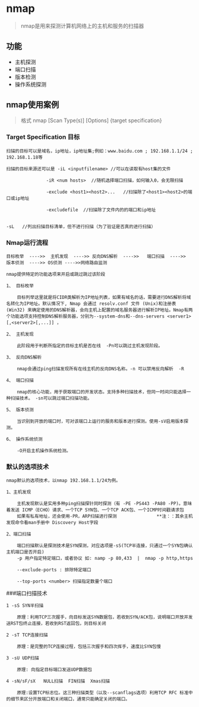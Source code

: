 # nmap

> nmap是用来探测计算机网络上的主机和服务的扫描器

## 功能

 * 主机探测
 * 端口扫描
 * 版本检测
 * 操作系统探测 

## nmap使用案例

> 格式 nmap [Scan Type(s)] [Options] {target specification}

### Target Specification 目标

	扫描的目标可以是域名，ip地址，ip地址集;例如：www.baidu.com ; 192.168.1.1/24 ; 192.168.1.18等

	扫描的目标来源还可以是 -iL <inputfilename> //可以在读取有host集的文件
				
			       -iR <num hosts>  //随机选择端口扫描，如何输入0，会无限扫描

			       -exclude <host1><host2>...   //扫描除了<host1><host2>的端口或ip地址

			       -excludefile  //扫描除了文件内的的端口和ip地址

			       -sL   //列出扫描目标清单，但不进行扫描（为了验证是否真的进行扫描）

### Nmap运行流程  

	目标枚举  ---->>  主机发现  ---->> 反向DNS解析  ---->>   端口扫描  ---->>  版本侦测  ---->> OS侦测 ---->>网络路由监测

	nmap提供特定的功能选项来开启或跳过跳过该阶段

	1、 目标枚举 

		目标列举这里就是将CIDR类解析为IP地址列表，如果有域名的话，需要进行DNS解析将域名转化为IP地址。默认情况下, Nmap 会通过 resolv.conf 文件 (Unix)和注册表 (Win32) 来确定使用的DNS解析器，会向主机上配置的域名服务器进行解析IP地址。Nmap有两个功能选项支持控制DNS解析服务器，分别为--system-dns和--dns-servers <server1>[,<server2>[,...]] ，
 
	2、 主机发现

		此阶段用于判断所指定的目标主机是否在线  -Pn可以跳过主机发现阶段。		

	3、 反向DNS解析
		
		nmap会通过ping扫描发现所有在线主机的反向DNS名称。-n 可以禁用反向解析  -R 

	4、 端口扫描

		nmap的核心功能，用于获取端口的开发状态。支持多种扫描技术，但同一时间只能选择一种扫描技术。 -sn可以跳过端口扫描功能。

	5、 版本侦测

		当识别到开放的端口时，可对该端口上运行的服务和版本进行探测。使用-sV启用版本探测。

	6、 操作系统侦测

		-O开启主机操作系统检测。

### 默认的选项技术

	nmap默认的选项技术，以nmap 192.168.1.1/24为例。

	1、主机发现

		主机发现默认是实用多种ping扫描探针同时探测（有 -PE -PS443 -PA80 -PP)。意味着发送 ICMP（ECHO）请求、一个TCP SYN包、一个TCP ACK包、一个ICMP时间戳请求包
		如果有私有地址，还会使用-PR，ARP扫描进行探测   			**注：：其余主机发现命令看man手册中 Discovery Host字段

	2、端口扫描

		端口扫描默认是探测技术是SYN探测，对应选项是-sS(TCP半连接，只通过一个SYN包确认主机端口是否开启)
		-p 用户指定特定端口，或者协议 如: namp -p 80,433  |  nmap -p http,https 

		--exclude-ports : 排除特定端口

		--top-ports <number> 扫描指定数量个端口


###端口扫描技术

	1 -sS SYN半扫描

		原理：利用TCP三次握手，向目标发送SYN数据包，若收到SYN/ACK包，说明端口开放并发送RST包终止连接，若收到RST返回包，则目标关闭

	2 -sT TCP连接扫描

		原理：是完整的TCP连接过程，包括三次握手和四次挥手，速度比SYN包慢

	3 -sU UDP扫描

		原理: 向指定目标端口发送UDP数据包

	4 -sN/sF/sX   NULL扫描  FIN扫描  Xmas扫描

		原理:设置TCP标志位。这三种扫描类型（以及--scanflags选项）利用TCP RFC 标准中的细节来区分开放端口和关闭端口，通常只能确定关闭的端口。

